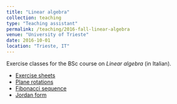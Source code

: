 ```yaml
---
title: "Linear algebra"
collection: teaching
type: "Teaching assistant"
permalink: /teaching/2016-fall-linear-algebra
venue: "University of Trieste"
date: 2016-10-01
location: "Trieste, IT"
---
```


Exercise classes for the BSc course on *Linear algebra* (in Italian).

* [Exercise sheets](http://agiacche.github.io/files/TA/TutoratoGeometriaFogli)
* [Plane rotations](http://agiacche.github.io/files/TA/RotazioniPiano.pdf)
* [Fibonacci sequence](http://agiacche.github.io/files/TA/Fibonacci.pdf)
* [Jordan form](http://agiacche.github.io/files/TA/FormaJordan.pdf)